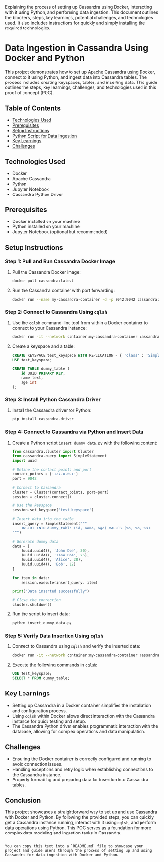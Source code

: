 Explaining the process of setting up Cassandra using Docker, interacting with it using Python, and performing data ingestion. This document outlines the blockers, steps, key learnings, potential challenges, and technologies used. It also includes instructions for quickly and simply installing the required technologies.


# Data Ingestion in Cassandra Using Docker and Python

This project demonstrates how to set up Apache Cassandra using Docker, connect to it using Python, and ingest data into Cassandra tables. The process includes creating keyspaces, tables, and inserting data. This guide outlines the steps, key learnings, challenges, and technologies used in this proof of concept (POC).

## Table of Contents
- [Technologies Used](#technologies-used)
- [Prerequisites](#prerequisites)
- [Setup Instructions](#setup-instructions)
- [Python Script for Data Ingestion](#python-script-for-data-ingestion)
- [Key Learnings](#key-learnings)
- [Challenges](#challenges)

## Technologies Used
- Docker
- Apache Cassandra
- Python
- Jupyter Notebook
- Cassandra Python Driver

## Prerequisites
- Docker installed on your machine
- Python installed on your machine
- Jupyter Notebook (optional but recommended)

## Setup Instructions

### Step 1: Pull and Run Cassandra Docker Image

1. Pull the Cassandra Docker image:
   ```sh
   docker pull cassandra:latest
   ```

2. Run the Cassandra container with port forwarding:
   ```sh
   docker run --name my-cassandra-container -d -p 9042:9042 cassandra:latest
   ```

### Step 2: Connect to Cassandra Using `cqlsh`

1. Use the `cqlsh` command-line tool from within a Docker container to connect to your Cassandra instance:
   ```sh
   docker run -it --network container:my-cassandra-container cassandra:latest cqlsh
   ```

2. Create a keyspace and a table:
   ```sql
   CREATE KEYSPACE test_keyspace WITH REPLICATION = { 'class' : 'SimpleStrategy', 'replication_factor' : 1 };
   USE test_keyspace;

   CREATE TABLE dummy_table (
       id UUID PRIMARY KEY,
       name text,
       age int
   );
   ```

### Step 3: Install Python Cassandra Driver

1. Install the Cassandra driver for Python:
   ```sh
   pip install cassandra-driver
   ```

### Step 4: Connect to Cassandra via Python and Insert Data

1. Create a Python script `insert_dummy_data.py` with the following content:

   ```python
   from cassandra.cluster import Cluster
   from cassandra.query import SimpleStatement
   import uuid

   # Define the contact points and port
   contact_points = ['127.0.0.1']
   port = 9042

   # Connect to Cassandra
   cluster = Cluster(contact_points, port=port)
   session = cluster.connect()

   # Use the keyspace
   session.set_keyspace('test_keyspace')

   # Insert data into the table
   insert_query = SimpleStatement("""
       INSERT INTO dummy_table (id, name, age) VALUES (%s, %s, %s)
   """)

   # Generate dummy data
   data = [
       (uuid.uuid4(), 'John Doe', 30),
       (uuid.uuid4(), 'Jane Doe', 25),
       (uuid.uuid4(), 'Alice', 28),
       (uuid.uuid4(), 'Bob', 22)
   ]

   for item in data:
       session.execute(insert_query, item)

   print("Data inserted successfully")

   # Close the connection
   cluster.shutdown()
   ```

2. Run the script to insert data:
   ```sh
   python insert_dummy_data.py
   ```

### Step 5: Verify Data Insertion Using `cqlsh`

1. Connect to Cassandra using `cqlsh` and verify the inserted data:
   ```sh
   docker run -it --network container:my-cassandra-container cassandra:latest cqlsh
   ```

2. Execute the following commands in `cqlsh`:
   ```sql
   USE test_keyspace;
   SELECT * FROM dummy_table;
   ```

## Key Learnings
- Setting up Cassandra in a Docker container simplifies the installation and configuration process.
- Using `cqlsh` within Docker allows direct interaction with the Cassandra instance for quick testing and setup.
- The Cassandra Python driver enables programmatic interaction with the database, allowing for complex operations and data manipulation.

## Challenges
- Ensuring the Docker container is correctly configured and running to avoid connection issues.
- Handling exceptions and retry logic when establishing connections to the Cassandra instance.
- Properly formatting and preparing data for insertion into Cassandra tables.

## Conclusion
This project showcases a straightforward way to set up and use Cassandra with Docker and Python. By following the provided steps, you can quickly get a Cassandra instance running, interact with it using `cqlsh`, and perform data operations using Python. This POC serves as a foundation for more complex data modeling and ingestion tasks in Cassandra.
```

You can copy this text into a `README.md` file to showcase your project and guide users through the process of setting up and using Cassandra for data ingestion with Docker and Python.